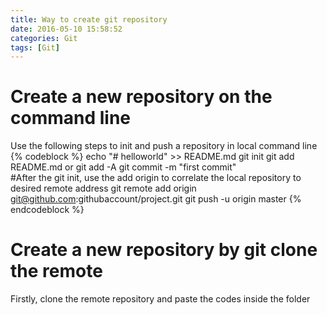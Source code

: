 ```yaml
---
title: Way to create git repository
date: 2016-05-10 15:58:52
categories: Git  
tags: [Git]
---
```


# Create a new repository on the command line
Use the following steps to init and push a repository in local command line  
{% codeblock %}
echo "# helloworld" >> README.md
git init
git add README.md
or git add -A
git commit -m "first commit"  
#After the git init, use the add origin to correlate the local repository to desired remote address
git remote add origin git@github.com:githubaccount/project.git
git push -u origin master
{% endcodeblock %}
	
<!--more-->
# Create a new repository by git clone the remote
Firstly, clone the remote repository and paste the codes inside the folder
